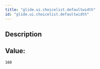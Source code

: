 ```yaml
---
title: "glide.ui.choicelist.defaultwidth"
id: "glide.ui.choicelist.defaultwidth"
---
```

## Description



## Value: 
```
160
```